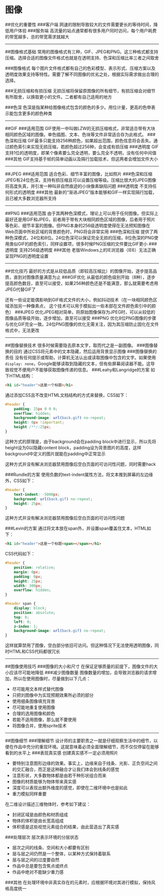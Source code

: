 图像
===

##优化的重要性
###客户端
网速的限制导致较大的文件需要更长的等待时间，降低用户体验
###服务端
高流量的站点通常都有很多用户同时访问，每个用户耗费的带宽越多，总的带宽需求就越大

---
##图像格式基础
常用的图像格式有三种，GIF、JPEG和PNG。这三种格式都支持压缩。选择合适的图像文件格式也就是在透明支持、色深和压缩比率三者之间取舍

###图像格式
每个图片文件格式都有自己的色彩模型、表示形式、压缩方案以及透明度效果支持等特性。需要了解不同图像的优劣之处，根据实际需求做出合理的选择。

###无损压缩和有损压缩
无损压缩将保留原图像的所有细节，有损压缩会对细节有所取舍，以换取更小的文件。二者都有自己适用的地方

###色深
色深是指某种给图像格式包含的颜色的多少。用位计量，更高的色申表示能包含更多的颜色种类

---
##GIF
###适用范围
GIF使用一中叫做LZW的无损压缩格式，非常适合带有大块相同颜色区域的图像。单色插图、文本、色块等文件非常适合存为此格式。
###色深和压缩
GIF最多只能支持256种颜色，如果超出范围，颜色信息将会丢失。通过颜色索引来实现无损压缩，若颜色超过256种，会变成有损压缩
###透明度
GIF支持1位的透明度，即某个像素要么完全透明，要么完全不透明，没有任何中间值
###其他
GIF支持基于帧的简单动画以及隔行加载技术，但这两者会增加文件大小

---
##JPEG
###适用范围
适合色彩、细节丰富的图像，比如照片
###色深和压缩
JPEG有24位色深，支持有损压缩且可以设置压缩等级。压缩比很大的JPEG图像将高度失真，并引发一种叫非自然痕迹的小块像素缺陷问题
###透明度
不支持任何形式的透明度
###其他
最新的“渐进JPEG”版本能够和GIF一样实现隔行加载，且已被大多数浏览器所支持

---
##PNG
###适用范围
由于其两种色深模式，理论上可以用于任何图像。但实际上最好还是用GIF和JPEG，前者用于带有大块相同颜色区域的图像，后者用于照片等色彩、细节丰富的图像。但PNG本身的256级透明度使得在无法预知图像在Web页面中所处区域的背景颜色时，PNG将会非常实用
###色深和压缩
提供了两种色深模式，24位和8位。24位色深可以保证完全无损的压缩，8位色深的PNG使用类似GIF的颜色索引，同样设置项，很多时候PNG压缩的文件要比GIF更小
###透明度
支持256级透明度
###其他
老版Windows上的IE浏览器（IE6）无法正确呈现PNG的透明度设置

---
##优化技巧
最好的方式是从较低品质（即较高压缩比）的图像开始，逐步提高品质，直到对图像质量满意为止
###GIF优化
从最低的颜色级别开始（8种），逐步提高颜色数目，直至可以接受，如果256种颜色还是不能满意，那么就需要考虑用JPEG代替GIF了

还有一些设定能偶影响到GIF格式文件的大小，例如抖动技术（在一块相同颜色区域添加另一种像素点， 这个技术可以用于模拟出一些本部在文件颜色索引中的颜色）
###JPEG
优化JPEG相对简单，将原始图像保存为JPEG时，可以从较低的图像品质等级开始，逐步增加，直至可以接受
###PNG
优化8位PNG图像的步骤与优化GIF完全一致。24位PNG图像的优化无需关注，因为其压缩防止固化在文件格式中，无法更改

---
##图像替换技术
很多时候需要隐去原本文字，取而代之是一副图像。
###图像替换的目的
通过CSS将元素中的文本隐藏，然后运用背景显示图像
###图像替换的责任
没有任何提示或帮助，计算机无法认出或读取图像中包含的文字。如果使用```display: none```，Google能够读取到隐藏的文本，但有些屏幕阅读器不能。这导致视觉不便用户不能够获取图像传递的信息。
###Leahy和Langridge的方案
如下HTML结构：
```html
<h1 id="header">这是一个标题</h1>
```

通过添加CSS且不改变HTML文档结构的方式来替换，CSS如下：
```css
#header {
    padding: 25px 0 0 0;
    overflow: hidden;
    background-image: url(back.gif) no-repeat;
    height: 0px !important;
    height /**/:25px;
}
```
这种方式的原理是，由于background会在padding block中进行显示，所以先将height设为0以隐藏content block，padding设为背景图片的高度，这样background中定义的图片就能在padding中正常显示

这种方式并没有解决浏览器禁用图像后空白页面的可访问性问题，同时需要hack

###Rundle的方案
使用负数的text-indent属性方法，将文本推到屏幕的左边缘外，CSS如下：
```css
#header {
    text-indent: -5000px;
    background: url(back.gif) no-repeat;
    height: 25px;
}
```
这种方式并没有解决浏览器禁用图像后空白页面的可访问性问题

###Levin的方案
通过将文本放在span外，并设置span覆盖住文本，HTML如下：
```html
<h1 id="header">这是一个标题<span></span></h1>
```
CSS代码如下：
```css
#header {
    position: relative;
    margin: 0px;
    padding: 0px;
    height: 25px;
    width: 300px;
    overflow: hidden;
}

#header span {
    display: block;
    position: absolute;
    top: 0;
    left: 0;
    z-index: 1;
    background-image: url(back.gif) no-repeat;
}
```

这样就算禁用了图像，空白部分依旧可访问。但这种情况下无法使用透明图像，同时HTML和CSS代码都很冗长

---
##图像使用技巧
###图像的大小和尺寸
在保证足够质量的前提下，图像文件的大小应该尽可能地降低
###减少图像数量
图像数量的增加，会导致浏览器的请求增加，所以在使用图像时，尽量做到以下几点：
* 尽可能用文本样式替代图像
* 只把刘图像中为实现预期效果所必须的部分
* 使用细条图像填充背景
* 尽可能地重复使用图像
* 合理的选用图像和颜色
* 若能不适用图像，那么就不要使用
* 将图像合并，使用sprite技术

---
##图像细节
###理解细节
设计师的主要职责之一就是仔细观察生活中的细节，以便在作品中充分的重现环境。这就意味着必须全面理解细节，而不仅仅停留在能够看到的水平上
###表现真实感
创建真实感不一定必须用照片
* 要特别注意图形边缘的效果。事实上，边缘来自于线条、光影、正负空间之间的交汇融合，而正是这种融合才让我们体会到线条的感觉
* 注意形状，大多数物体都是由若干种形状组合而来
* 图像的材质能够为物体带来真实感
* 深度可以表现出额外维度的感觉，即使在二维环境中也是如此
* 重力模拟同样重要

在二维设计描述三维物体时，参考如下建议：
* 封闭区域是由颜色和材质组成
* 物体的体积是由长宽高组成
* 体积感是这些视觉元素组合的结果，由此营造出了真实感

###处理层次
层次表示环境的分层状态
* 层次之间的线条、空间和大小都要有区别
* 层与层之间仍然是一个整体，以某种方式保持着联系
* 层与层之间的过度要自然
* 作品中总是要包含焦点或终点
* 作品中绝对不能缺少重力感

###其他
在处理环境中非真实存在的元素时，应根据环境对其进行模拟，保持风格高度统一
